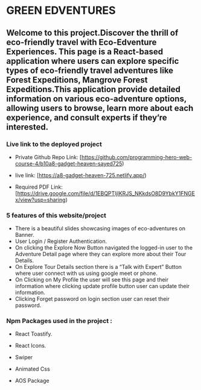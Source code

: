 # GREEN EDVENTURES

Welcome to this project.Discover the thrill of eco-friendly travel with Eco-Edventure Experiences. This page is a React-based application where users can explore specific types of eco-friendly travel adventures like Forest Expeditions, Mangrove Forest Expeditions.This application provide detailed information on various eco-adventure options, allowing users to browse, learn more about each experience, and consult experts if they’re interested.
---

### Live link to the deployed project

- Private Github Repo Link:  [https://github.com/programming-hero-web-course-4/b10a8-gadget-heaven-sayed725)

- live link:   [https://a8-gadget-heaven-725.netlify.app/) 

- Required PDF Link:   [https://drive.google.com/file/d/1EBQPTljIKRJS_NKkdsO8D9YbkY1FNGEx/view?usp=sharing) 




### 5 features of this website/project

- There is a beautiful slides showcasing images of eco-adventures on Banner.
- User Login / Register Authentication. 
- On clicking the Explore Now Button navigated the logged-in user to the Adventure Detail page where they can explore more about their Tour Details.
- On Explore Tour Details section there is a  “Talk with Expert” Button where user connect with us using google meet or phone.
- On Clicking on My Profile  the user will see this page and their information where clicking update profile button user can update their information.
- Clicking Forget password on login section user can reset their password.



### Npm Packages used in the project :

- React Toastify.

- React Icons.

- Swiper

- Animated Css

- AOS Package



